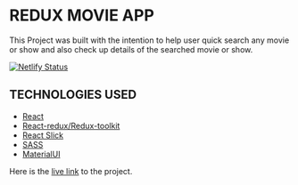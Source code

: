 # REDUX MOVIE APP  
This Project was built with the intention to help user quick search any movie or show and also check up details of the searched movie or show.  

[![Netlify Status](https://api.netlify.com/api/v1/badges/c1549ef4-40fb-4cbe-ae6d-8d60acc0d7f6/deploy-status)](https://app.netlify.com/sites/redux-movie-app-cyril/deploys)  

## TECHNOLOGIES USED  
*  [React](https://reactjs.org/)  
*  [React-redux/Redux-toolkit](https://redux-toolkit.js.org/)
*  [React Slick](https://react-slick.neostack.com/)
*  [SASS](https://sass-lang.com/)  
*  [MaterialUI](https://mui.com/)

Here is the [live link](https://redux-movie-app-cyril.netlify.app/) to the project.

